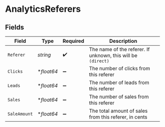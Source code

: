 # AnalyticsReferers


## Fields

| Field                                                        | Type                                                         | Required                                                     | Description                                                  |
| ------------------------------------------------------------ | ------------------------------------------------------------ | ------------------------------------------------------------ | ------------------------------------------------------------ |
| `Referer`                                                    | *string*                                                     | :heavy_check_mark:                                           | The name of the referer. If unknown, this will be `(direct)` |
| `Clicks`                                                     | **float64*                                                   | :heavy_minus_sign:                                           | The number of clicks from this referer                       |
| `Leads`                                                      | **float64*                                                   | :heavy_minus_sign:                                           | The number of leads from this referer                        |
| `Sales`                                                      | **float64*                                                   | :heavy_minus_sign:                                           | The number of sales from this referer                        |
| `SaleAmount`                                                 | **float64*                                                   | :heavy_minus_sign:                                           | The total amount of sales from this referer, in cents        |